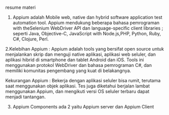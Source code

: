 resume materi

1. Appium adalah Mobile web, native dan hybrid software application test automation tool. Appium mendukung beberapa bahasa pemrograman with theSelenium WebDriver API dan language-specific client libraries ; seperti Java, Objective-C, JavaScript with Node.js,PHP, Python, Ruby, C#, Clojure, Perl.

2.Kelebihan Appium :
    Appium adalah tools yang bersifat open source untuk menjalankan skrip dan menguji native aplikasi, aplikasi web seluler, dan aplikasi hibrid di smartphone dan tablet Android dan iOS. Tools ini menggunakan protokol WebDriver dan bahasa pemrograman C#, dan memiliki komunitas pengembang yang kuat di belakangnya.

Kekurangan Appium :
    Bekerja dengan aplikasi seluler bisa rumit, terutama saat menggunakan objek aplikasi. Tes juga diketahui berjalan lambat menggunakan Appium, dan mengikuti versi OS seluler terbaru dapat menjadi tantangan.

3. Appium Components ada 2 yaitu Appium server dan Appium Client